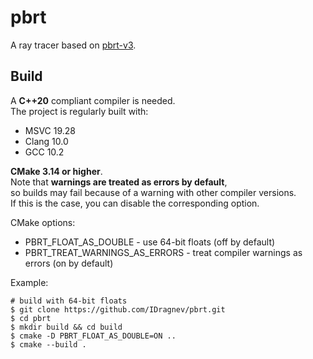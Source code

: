 # pbrt
A ray tracer based on [pbrt-v3](http://www.pbr-book.org/3ed-2018/contents.html).

## Build
A **C++20** compliant compiler is needed.  
The project is regularly built with:  
 - MSVC 19.28
 - Clang 10.0
 - GCC 10.2

**CMake 3.14 or higher**.  
Note that **warnings are treated as errors by default**,  
so builds may fail because of a warning with other compiler versions.  
If this is the case, you can disable the corresponding option.

CMake options:
 - PBRT_FLOAT_AS_DOUBLE - use 64-bit floats (off by default)
 - PBRT_TREAT_WARNINGS_AS_ERRORS - treat compiler warnings as errors (on by default)

Example:  
 ```
 # build with 64-bit floats
 $ git clone https://github.com/IDragnev/pbrt.git  
 $ cd pbrt  
 $ mkdir build && cd build  
 $ cmake -D PBRT_FLOAT_AS_DOUBLE=ON ..  
 $ cmake --build .  
 ```

